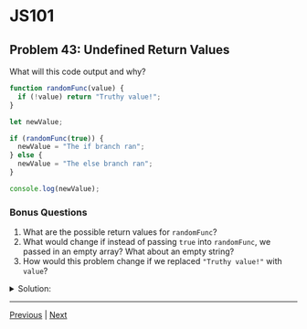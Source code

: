 # JS101
## Problem 43: Undefined Return Values

What will this code output and why?

```js
function randomFunc(value) {
  if (!value) return "Truthy value!";
}

let newValue;

if (randomFunc(true)) {
  newValue = "The if branch ran";
} else {
  newValue = "The else branch ran";
}

console.log(newValue);
```

### Bonus Questions
1. What are the possible return values for `randomFunc`?
2. What would change if instead of passing `true` into `randomFunc`, we passed in an empty array? What about an empty string?
3. How would this problem change if we replaced `"Truthy value!"` with `value`?

<details>
<summary>Solution:</summary>

**Output:** `The else branch ran`

**Explanation:**
When `randomFunc(true)` is called:
1. `!true` evaluates to `false`
2. Since the condition is false, the `if` block doesn't execute
3. The function reaches the end without an explicit return statement
4. Functions without an explicit return value return `undefined`
5. `undefined` is falsy, so the `else` branch executes

**Bonus Questions:**

1. The possible return values are `"Truthy value!"` (when a falsy value is passed in) and `undefined` (when a truthy value is passed in).

2. 
   - Empty array `[]`: Arrays are truthy, so `![]` is `false`, the if block doesn't execute, and the function returns `undefined`. The else branch would run.
   - Empty string `""`: Empty strings are falsy, so `!""` is `true`, the if block executes and returns `"Truthy value!"`. The if branch would run.

3. If we replaced `"Truthy value!"` with `value`:
   - Passing in falsy values would return those falsy values (e.g., `false`, `0`, `""`), which would cause the else branch to execute
   - Passing in `true` would still return `undefined` (else branch)
   - Only passing in truthy values would make the if branch execute (return the truthy value from `randomFunc`)

</details>

---

[Previous](42.md) | [Next](44.md)

